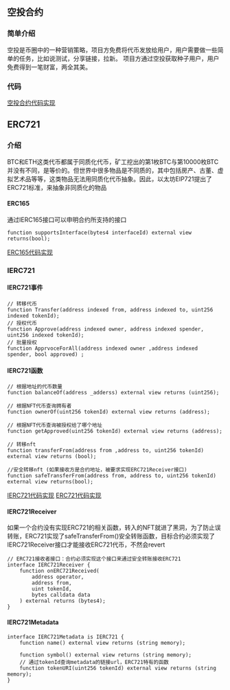 ## 空投合约

### 简单介绍
空投是币圈中的一种营销策略，项目方免费将代币发放给用户，用户需要做一些简单的任务，比如说测试，分享链接，拉新。
项目方通过空投获取种子用户，用户免费得到一笔财富，两全其美。

### 代码
[空投合约代码实现](AirDrop/AirDrop.sol)

## ERC721
### 介绍
BTC和ETH这类代币都属于同质化代币，矿工挖出的第1枚BTC与第10000枚BTC并没有不同，是等价的。但世界中很多物品是不同质的，其中包括房产、古董、虚拟艺术品等等，这类物品无法用同质化代币抽象。因此，以太坊EIP721提出了ERC721标准，来抽象非同质化的物品

#### ERC165
通过IERC165接口可以申明合约所支持的接口 <br/>
```
function supportsInterface(bytes4 interfaceId) external view returns(bool);
```
[ERC165代码实现](ERC721/IERC165.sol)

### IERC721
#### IERC721事件
```
// 转移代币
function Transfer(address indexed from, address indexed to, uint256 indexed tokenId);
// 授权代币
function Approve(address indexed owner, address indexed spender, uint256 indexed tokenId);
// 批量授权
function ApprvoceForAll(address indexed owner ,address indexed spender, bool approved) ;
```

#### IERC721函数
```
// 根据地址的代币数量
function balanceOf(address _adderss) external view returns (uint256);

// 根据NFT代币查询拥有者
function ownerOf(uint256 tokenId) external view returns (address);

// 根据NFT代币查询被授权给了哪个地址
function getApproved(uint256 tokenId) external view returns (address);

// 转移nft
function transferFrom(address from ,address to, uint256 tokenId) external view returns (bool);

//安全转移nft (如果接收方是合约地址，被要求实现ERC721Receiver接口)
function safeTransferFrom(address from, address to, uint256 tokenId) external view returns(bool);

```
[IERC721代码实现](ERC721/IERC721.sol)
[ERC721代码实现](ERC721/ERC721.sol)

#### IERC721Receiver
如果一个合约没有实现ERC721的相关函数，转入的NFT就进了黑洞，为了防止误转账，ERC721实现了safeTransferFrom()安全转账函数，目标合约必须实现了IERC721Receiver接口才能接收ERC721代币，不然会revert

```
// ERC721接收者接口：合约必须实现这个接口来通过安全转账接收ERC721
interface IERC721Receiver {
    function onERC721Received(
        address operator,
        address from,
        uint tokenId,
        bytes calldata data
    ) external returns (bytes4);
}
```

#### IERC721Metadata
```
interface IERC721Metadata is IERC721 {
    function name() external view returns (string memory);

    function symbol() external view returns (string memory);
    // 通过tokenId查询metadata的链接url，ERC721特有的函数
    function tokenURI(uint256 tokenId) external view returns (string memory);
}
```

